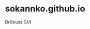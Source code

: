 # sokannko.github.io

[DrGeuss](https://github.com/SokannKO/DrGeuss/)
[GUI](https://github.com/SokannKO/GUI/)
